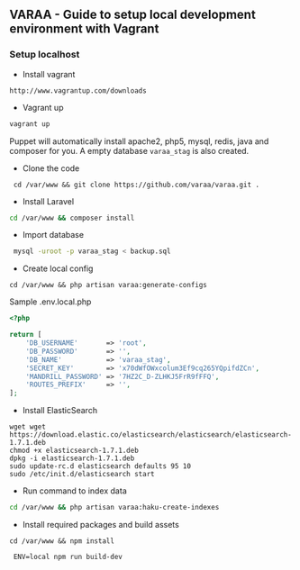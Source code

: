 ## VARAA - Guide to setup local development environment with Vagrant


### Setup localhost
* Install vagrant

```
http://www.vagrantup.com/downloads
```

* Vagrant up

```bash
vagrant up
```

Puppet will automatically install apache2, php5, mysql, redis, java and composer for you. A empty database `varaa_stag` is also created.

* Clone the code

```
 cd /var/www && git clone https://github.com/varaa/varaa.git .
```

* Install Laravel

```bash
cd /var/www && composer install
```

* Import database

```bash
 mysql -uroot -p varaa_stag < backup.sql
```

* Create local config

```
cd /var/www && php artisan varaa:generate-configs
```

Sample .env.local.php
```php
<?php

return [
    'DB_USERNAME'       => 'root',
    'DB_PASSWORD'       => '',
    'DB_NAME'           => 'varaa_stag',
    'SECRET_KEY'        => 'x70dWfOWxcolum3Ef9cq265YQpifdZCn',
    'MANDRILL_PASSWORD' => '7HZ2C_D-ZLHKJ5FrR9fFFQ',
    'ROUTES_PREFIX'     => '',
];

```
* Install ElasticSearch

```
wget wget https://download.elastic.co/elasticsearch/elasticsearch/elasticsearch-1.7.1.deb
chmod +x elasticsearch-1.7.1.deb
dpkg -i elasticsearch-1.7.1.deb
sudo update-rc.d elasticsearch defaults 95 10
sudo /etc/init.d/elasticsearch start
```



* Run command to index data

```bash
cd /var/www && php artisan varaa:haku-create-indexes
```

* Install required packages and build assets
```
cd /var/www && npm install
```

```
 ENV=local npm run build-dev
```
